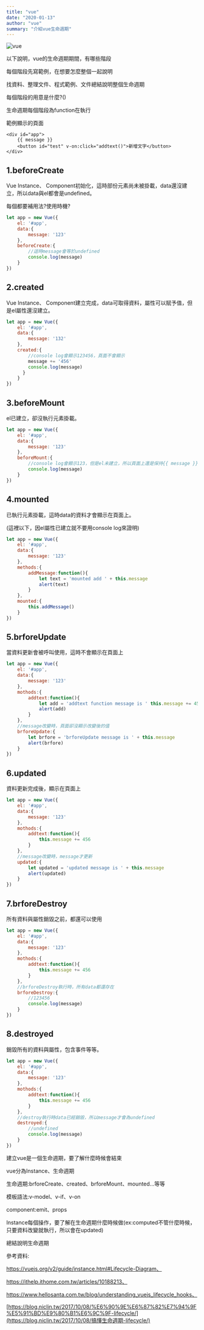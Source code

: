 ```yaml
---
title: "vue"
date: "2020-01-13"
author: "vue"
summary: "介紹vue生命週期"
---
```




![vue](https://raw.githubusercontent.com/coolgood88142/markdown_note/master/assets/images/vue.png)



以下說明，vue的生命週期期間，有哪些階段

每個階段先寫範例，在想要怎麼整個一起說明

找資料、整理文件、程式範例、文件總結說明整個生命週期

每個階段的用意是什麼?()

生命週期每個階段為function在執行



範例顯示的頁面

```php+HTML
<div id="app">
	{{ message }}
    <button id="test" v-on:click="addtext()">新增文字</button>
</div>
```



## 1.beforeCreate

Vue Instance、 Component初始化，這時部份元素尚未被掛載，data還沒建立，所以data與el都會是undefined。

每個都要補用法?使用時機?

```javascript
let app = new Vue({
    el: '#app',
    data:{
        message: '123'
    },
    beforeCreate:{
        //這時message會等於undefined
    	console.log(message)
    }
})
```



## 2.created

Vue Instance、 Component建立完成，data可取得資料，屬性可以賦予值，但是el屬性還沒建立。

```javascript
let app = new Vue({
    el: '#app',
    data:{
        message: '132'
    },
    created:{
        //console log會顯示123456，頁面不會顯示
        message += '456'
      	console.log(message)
      }
    }
})
```



## 3.beforeMount

el已建立，卻沒執行元素掛載。

```javascript
let app = new Vue({
    el: '#app',
    data:{
        message: '123'
    },
    beforeMount:{
        //console log會顯示123，但是el未建立，所以頁面上還是保持{{ message }}
      	console.log(message)
    }
})
```



## 4.mounted

已執行元素掛載，這時data的資料才會顯示在頁面上。

(這裡以下，因el屬性已建立就不要用console log來證明)

```javascript
let app = new Vue({
    el: '#app',
    data:{
        message: '123'
    },
    methods:{
        addMessage:function(){
            let text = 'mounted add ' + this.message
            alert(text)
        }
    },
    mounted:{
      	this.addMessage()
    }
})
```



## 5.brforeUpdate

當資料更新會被呼叫使用，這時不會顯示在頁面上

```javascript
let app = new Vue({
    el: '#app',
    data:{
        message: '123'
    },
    mothods:{
        addtext:function(){
            let add = 'addtext function message is ' this.message += 456
            alert(add)
		}
    },
    //message改變時，頁面卻沒顯示改變後的值
    brforeUpdate:{
        let brfore = 'brforeUpdate message is ' + this.message
      	alert(brfore)
    }
})
```



## 6.updated

資料更新完成後，顯示在頁面上

```javascript
let app = new Vue({
    el: '#app',
    data:{
        message: '123'
    },
    mothods:{
        addtext:function(){
            this.message += 456
		}
    },
    //message改變時，message才更新
    updated:{
      	let updated = 'updated message is ' + this.message
      	alert(updated)
    }
})
```



## 7.brforeDestroy

所有資料與屬性銷毀之前，都還可以使用

```javascript
let app = new Vue({
    el: '#app',
    data:{
        message: '123'
    },
    mothods:{
        addtext:function(){
            this.message += 456
		}
    },
    //brforeDestroy執行時，所有data都還存在
    brforeDestroy:{
        //123456
      	console.log(message)
    }
})
```



## 8.destroyed

銷毀所有的資料與屬性，包含事件等等。

```javascript
let app = new Vue({
    el: '#app',
    data:{
        message: '123'
    },
    mothods:{
        addtext:function(){
            this.message += 456
		}
    },
    //destroy執行時data已經銷毀，所以message才會為undefined
    destroyed:{
        //undefined
      	console.log(message)
    }
})
```



建立vue是一個生命週期，要了解什麼時候會結束

vue分為Instance、生命週期







生命週期:brforeCreate、created、brforeMount、mounted...等等

模板語法:v-model、v-if、v-on

component:emit、props

Instance每個操作，要了解在生命週期什麼時候做(ex:computed不管什麼時候，只要資料改變就執行，所以會在updated)



總結說明生命週期



參考資料:

https://vuejs.org/v2/guide/instance.html#Lifecycle-Diagram、

https://ithelp.ithome.com.tw/articles/10188213、

https://www.hellosanta.com.tw/blog/understanding_vuejs_lifecycle_hooks、

[https://blog.niclin.tw/2017/10/08/%E6%90%9E%E6%87%82%E7%94%9F%E5%91%BD%E9%80%B1%E6%9C%9F-lifecycle/](https://blog.niclin.tw/2017/10/08/搞懂生命週期-lifecycle/)



